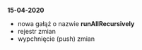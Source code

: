 **15-04-2020**
* nowa gałąź o nazwie **runAllRecursively**
* rejestr zmian
* wypchnięcie (push) zmian